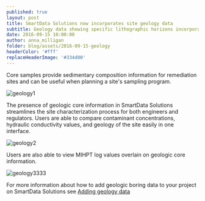 ```yaml
---
published: true
layout: post
title: SmartData Solutions now incorporates site geology data
subtitle: Geology data showing specific lithographic horizons incorporated using core samples taken at site
date: 2016-09-15 10:00:00
author: anna_milligan
folder: blog/assets/2016-09-15-geology
headerColor: '#fff'
replaceHeaderImage: '#334d00'
---
```


Core samples provide sedimentary composition information for remediation sites and can be useful when planning a site's sampling program.

![geology1]({{site.baseurl}}/{{page.folder}}/geology1.png)

The presence of geologic core information in SmartData Solutions streamlines the site characterization process for both engineers and regulators.  Users are able to compare contaminant concentrations, hydraulic conductivity values, and geology of the site easily in one interface.

![geology2]({{site.baseurl}}/{{page.folder}}/geology2.png)

Users are also able to view MIHPT log values overlain on geologic core information.

![geology3333]({{site.baseurl}}/{{page.folder}}/geology3333.jpg)

For more information about how to add geologic boring data to your project on SmartData Solutions see [Adding geology data](http://help.smartdata-solutions.com/knowledgebase/articles/955198-adding-geology-data)
